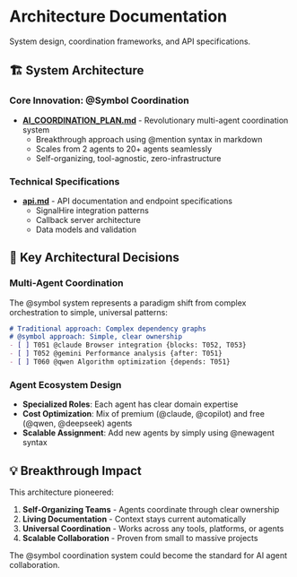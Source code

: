 # Architecture Documentation

System design, coordination frameworks, and API specifications.

## 🏗️ System Architecture

### Core Innovation: @Symbol Coordination
- **[AI_COORDINATION_PLAN.md](./AI_COORDINATION_PLAN.md)** - Revolutionary multi-agent coordination system
  - Breakthrough approach using @mention syntax in markdown
  - Scales from 2 agents to 20+ agents seamlessly
  - Self-organizing, tool-agnostic, zero-infrastructure

### Technical Specifications
- **[api.md](./api.md)** - API documentation and endpoint specifications
  - SignalHire integration patterns
  - Callback server architecture
  - Data models and validation

## 🎯 Key Architectural Decisions

### Multi-Agent Coordination
The @symbol system represents a paradigm shift from complex orchestration to simple, universal patterns:

```markdown
# Traditional approach: Complex dependency graphs
# @symbol approach: Simple, clear ownership
- [ ] T051 @claude Browser integration {blocks: T052, T053}
- [ ] T052 @gemini Performance analysis {after: T051}  
- [ ] T060 @qwen Algorithm optimization {depends: T051}
```

### Agent Ecosystem Design
- **Specialized Roles**: Each agent has clear domain expertise
- **Cost Optimization**: Mix of premium (@claude, @copilot) and free (@qwen, @deepseek) agents
- **Scalable Assignment**: Add new agents by simply using @newagent syntax

## 💡 Breakthrough Impact

This architecture pioneered:
1. **Self-Organizing Teams** - Agents coordinate through clear ownership
2. **Living Documentation** - Context stays current automatically
3. **Universal Coordination** - Works across any tools, platforms, or agents
4. **Scalable Collaboration** - Proven from small to massive projects

The @symbol coordination system could become the standard for AI agent collaboration.